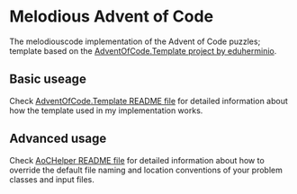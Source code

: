 # Melodious Advent of Code
The melodiouscode implementation of the Advent of Code puzzles; template based on the [AdventOfCode.Template project by eduherminio](https://github.com/eduherminio/AdventOfCode.Template).

## Basic useage
Check [AdventOfCode.Template README file](https://github.com/eduherminio/AdventOfCode.Template/tree/main) for detailed information about how the template used in my implementation works.

## Advanced usage

Check [AoCHelper README file](https://github.com/eduherminio/AoCHelper#advanced-usage) for detailed information about how to override the default file naming and location conventions of your problem classes and input files.
